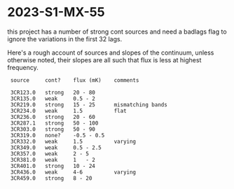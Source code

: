 # 2023-S1-MX-55

this project has a number of strong cont sources and need a badlags flag to
ignore the variations in the first 32 lags.

Here's a rough account of sources and slopes of the continuum, unless otherwise
noted, their slopes are all such that flux is less at highest frequency.


     source     cont?    flux (mK)    comments

     3CR123.0   strong   20 - 80
     3CR135.0   weak     0.5 - 2
     3CR219.0   strong   15 - 25      mismatching bands
     3CR234.0   weak     1.5          flat
     3CR236.0   strong   20 - 60
     3CR287.1   strong   50 - 100
     3CR303.0   strong   50 - 90
     3CR319.0   none?    -0.5 - 0.5
     3CR332.0   weak     1.5          varying
     3CR349.0   weak     0.5 - 2.5
     3CR357.0   weak     2 - 5 
     3CR381.0   weak     1   - 2
     3CR401.0   strong   10 - 24
     3CR436.0   weak     4-6          varying
     3CR459.0   strong   8 - 20       
